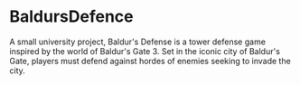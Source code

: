 # BaldursDefence
A small university project, Baldur's Defense is a tower defense game inspired by the world of Baldur's Gate 3. Set in the iconic city of Baldur's Gate, players must defend against hordes of enemies seeking to invade the city.
